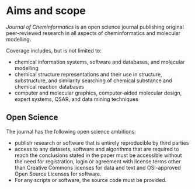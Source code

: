 # Aims and scope

*Journal of Cheminformatics* is an open science journal publishing original peer-reviewed research in all
aspects of cheminformatics and molecular modelling.

Coverage includes, but is not limited to:

* chemical information systems, software and databases, and molecular modelling
* chemical structure representations and their use in structure, substructure, and similarity searching of chemical substance and chemical reaction databases
* computer and molecular graphics, computer-aided molecular design, expert systems, QSAR, and data mining techniques

## Open Science

The journal has the following open science ambitions:

* publish research or software that is entirely reproducible by third parties
* access to any datasets, software and algorithms that are required to reach the conclusions
  stated in the paper must be accessible without the need for registration, login or agreement
  with license terms other than Creative Commons licenses for data and text and OSI-approved
  Open Source Licenses for software.
* For any scripts or software, the source code must be provided.

